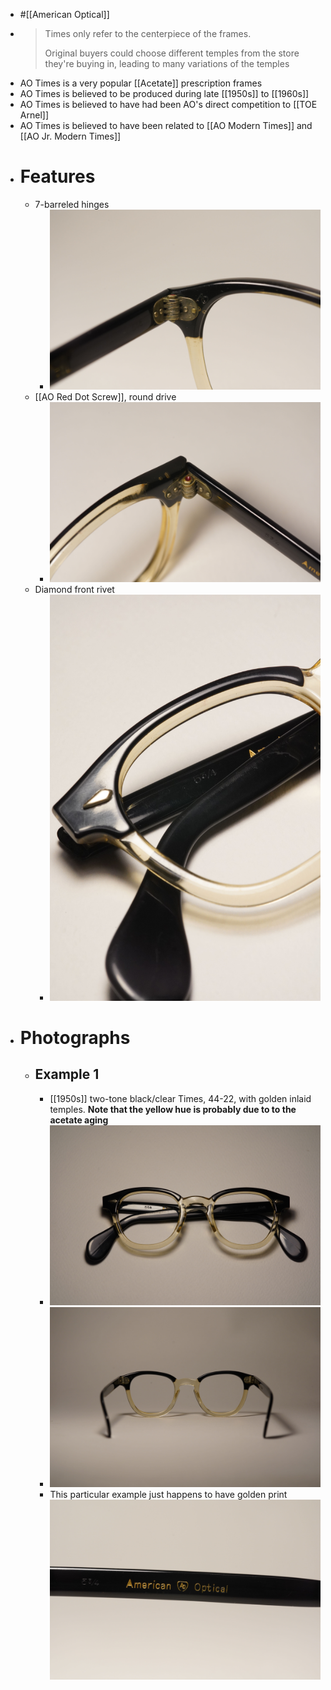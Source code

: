 - #[[American Optical]]
- > Times only refer to the centerpiece of the frames.
  >
  > Original buyers could choose different temples from the store they're buying in, leading to many variations of the temples
- AO Times is a very popular [[Acetate]] prescription frames
- AO Times is believed to be produced during late [[1950s]] to [[1960s]]
- AO Times is believed to have had been AO's direct competition to [[TOE Arnel]]
- AO Times is believed to have been related to [[AO Modern Times]] and [[AO Jr. Modern Times]]
- # Features
	- 7-barreled hinges
		- ![DSC00050.jpg](../assets/DSC00050_1743875313047_0.jpg)
	- [[AO Red Dot Screw]], round drive
		- ![DSC00049.jpg](../assets/DSC00049_1743875334836_0.jpg)
	- Diamond front rivet
		- ![DSC00061.jpg](../assets/DSC00061_1743875493563_0.jpg)
- # Photographs
	- ## Example 1
		- [[1950s]] two-tone black/clear Times, 44-22, with golden inlaid temples. **Note that the yellow hue is probably due to to the acetate aging**
		- ![DSC00063.jpg](../assets/DSC00063_1743875357044_0.jpg)
		- ![DSC00048.jpg](../assets/DSC00048_1743875398276_0.jpg)
		- This particular example just happens to have golden print ![DSC00046.jpg](../assets/DSC00046_1743875409890_0.jpg)